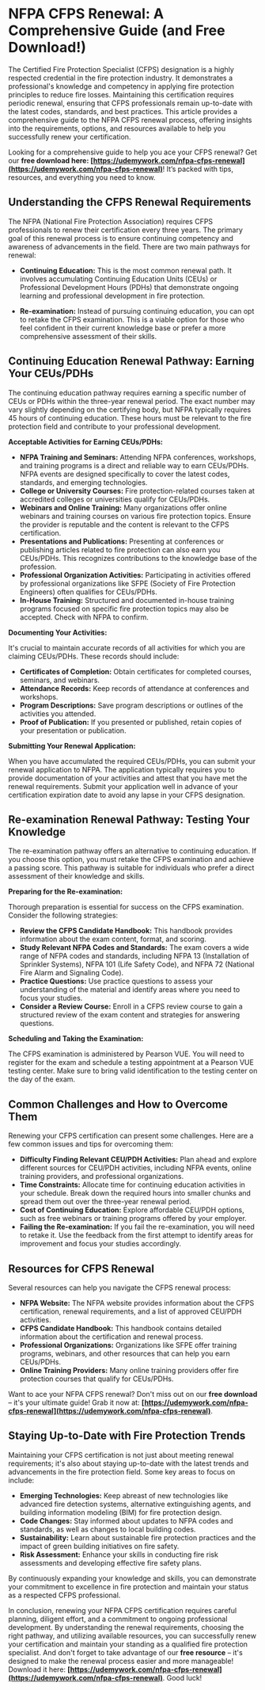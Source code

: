 # NFPA CFPS Renewal: A Comprehensive Guide (and Free Download!)

The Certified Fire Protection Specialist (CFPS) designation is a highly respected credential in the fire protection industry. It demonstrates a professional's knowledge and competency in applying fire protection principles to reduce fire losses. Maintaining this certification requires periodic renewal, ensuring that CFPS professionals remain up-to-date with the latest codes, standards, and best practices. This article provides a comprehensive guide to the NFPA CFPS renewal process, offering insights into the requirements, options, and resources available to help you successfully renew your certification.

Looking for a comprehensive guide to help you ace your CFPS renewal?  Get our **free download here: [https://udemywork.com/nfpa-cfps-renewal](https://udemywork.com/nfpa-cfps-renewal)**! It’s packed with tips, resources, and everything you need to know.

## Understanding the CFPS Renewal Requirements

The NFPA (National Fire Protection Association) requires CFPS professionals to renew their certification every three years. The primary goal of this renewal process is to ensure continuing competency and awareness of advancements in the field.  There are two main pathways for renewal:

*   **Continuing Education:** This is the most common renewal path.  It involves accumulating Continuing Education Units (CEUs) or Professional Development Hours (PDHs) that demonstrate ongoing learning and professional development in fire protection.

*   **Re-examination:**  Instead of pursuing continuing education, you can opt to retake the CFPS examination. This is a viable option for those who feel confident in their current knowledge base or prefer a more comprehensive assessment of their skills.

## Continuing Education Renewal Pathway: Earning Your CEUs/PDHs

The continuing education pathway requires earning a specific number of CEUs or PDHs within the three-year renewal period. The exact number may vary slightly depending on the certifying body, but NFPA typically requires 45 hours of continuing education. These hours must be relevant to the fire protection field and contribute to your professional development.

**Acceptable Activities for Earning CEUs/PDHs:**

*   **NFPA Training and Seminars:**  Attending NFPA conferences, workshops, and training programs is a direct and reliable way to earn CEUs/PDHs.  NFPA events are designed specifically to cover the latest codes, standards, and emerging technologies.
*   **College or University Courses:** Fire protection-related courses taken at accredited colleges or universities qualify for CEUs/PDHs.
*   **Webinars and Online Training:** Many organizations offer online webinars and training courses on various fire protection topics.  Ensure the provider is reputable and the content is relevant to the CFPS certification.
*   **Presentations and Publications:** Presenting at conferences or publishing articles related to fire protection can also earn you CEUs/PDHs.  This recognizes contributions to the knowledge base of the profession.
*   **Professional Organization Activities:** Participating in activities offered by professional organizations like SFPE (Society of Fire Protection Engineers) often qualifies for CEUs/PDHs.
*   **In-House Training:** Structured and documented in-house training programs focused on specific fire protection topics may also be accepted. Check with NFPA to confirm.

**Documenting Your Activities:**

It's crucial to maintain accurate records of all activities for which you are claiming CEUs/PDHs.  These records should include:

*   **Certificates of Completion:**  Obtain certificates for completed courses, seminars, and webinars.
*   **Attendance Records:**  Keep records of attendance at conferences and workshops.
*   **Program Descriptions:**  Save program descriptions or outlines of the activities you attended.
*   **Proof of Publication:**  If you presented or published, retain copies of your presentation or publication.

**Submitting Your Renewal Application:**

When you have accumulated the required CEUs/PDHs, you can submit your renewal application to NFPA. The application typically requires you to provide documentation of your activities and attest that you have met the renewal requirements. Submit your application well in advance of your certification expiration date to avoid any lapse in your CFPS designation.

## Re-examination Renewal Pathway: Testing Your Knowledge

The re-examination pathway offers an alternative to continuing education.  If you choose this option, you must retake the CFPS examination and achieve a passing score. This pathway is suitable for individuals who prefer a direct assessment of their knowledge and skills.

**Preparing for the Re-examination:**

Thorough preparation is essential for success on the CFPS examination.  Consider the following strategies:

*   **Review the CFPS Candidate Handbook:**  This handbook provides information about the exam content, format, and scoring.
*   **Study Relevant NFPA Codes and Standards:**  The exam covers a wide range of NFPA codes and standards, including NFPA 13 (Installation of Sprinkler Systems), NFPA 101 (Life Safety Code), and NFPA 72 (National Fire Alarm and Signaling Code).
*   **Practice Questions:**  Use practice questions to assess your understanding of the material and identify areas where you need to focus your studies.
*   **Consider a Review Course:**  Enroll in a CFPS review course to gain a structured review of the exam content and strategies for answering questions.

**Scheduling and Taking the Examination:**

The CFPS examination is administered by Pearson VUE. You will need to register for the exam and schedule a testing appointment at a Pearson VUE testing center.  Make sure to bring valid identification to the testing center on the day of the exam.

## Common Challenges and How to Overcome Them

Renewing your CFPS certification can present some challenges. Here are a few common issues and tips for overcoming them:

*   **Difficulty Finding Relevant CEU/PDH Activities:**  Plan ahead and explore different sources for CEU/PDH activities, including NFPA events, online training providers, and professional organizations.
*   **Time Constraints:**  Allocate time for continuing education activities in your schedule.  Break down the required hours into smaller chunks and spread them out over the three-year renewal period.
*   **Cost of Continuing Education:**  Explore affordable CEU/PDH options, such as free webinars or training programs offered by your employer.
*   **Failing the Re-examination:** If you fail the re-examination, you will need to retake it.  Use the feedback from the first attempt to identify areas for improvement and focus your studies accordingly.

## Resources for CFPS Renewal

Several resources can help you navigate the CFPS renewal process:

*   **NFPA Website:**  The NFPA website provides information about the CFPS certification, renewal requirements, and a list of approved CEU/PDH activities.
*   **CFPS Candidate Handbook:**  This handbook contains detailed information about the certification and renewal process.
*   **Professional Organizations:**  Organizations like SFPE offer training programs, webinars, and other resources that can help you earn CEUs/PDHs.
*   **Online Training Providers:** Many online training providers offer fire protection courses that qualify for CEUs/PDHs.

Want to ace your NFPA CFPS renewal? Don't miss out on our **free download** – it's your ultimate guide! Grab it now at: **[https://udemywork.com/nfpa-cfps-renewal](https://udemywork.com/nfpa-cfps-renewal)**.

## Staying Up-to-Date with Fire Protection Trends

Maintaining your CFPS certification is not just about meeting renewal requirements; it's also about staying up-to-date with the latest trends and advancements in the fire protection field.  Some key areas to focus on include:

*   **Emerging Technologies:**  Keep abreast of new technologies like advanced fire detection systems, alternative extinguishing agents, and building information modeling (BIM) for fire protection design.
*   **Code Changes:**  Stay informed about updates to NFPA codes and standards, as well as changes to local building codes.
*   **Sustainability:**  Learn about sustainable fire protection practices and the impact of green building initiatives on fire safety.
*   **Risk Assessment:** Enhance your skills in conducting fire risk assessments and developing effective fire safety plans.

By continuously expanding your knowledge and skills, you can demonstrate your commitment to excellence in fire protection and maintain your status as a respected CFPS professional.

In conclusion, renewing your NFPA CFPS certification requires careful planning, diligent effort, and a commitment to ongoing professional development. By understanding the renewal requirements, choosing the right pathway, and utilizing available resources, you can successfully renew your certification and maintain your standing as a qualified fire protection specialist. And don't forget to take advantage of our **free resource** – it's designed to make the renewal process easier and more manageable! Download it here: **[https://udemywork.com/nfpa-cfps-renewal](https://udemywork.com/nfpa-cfps-renewal)**. Good luck!
